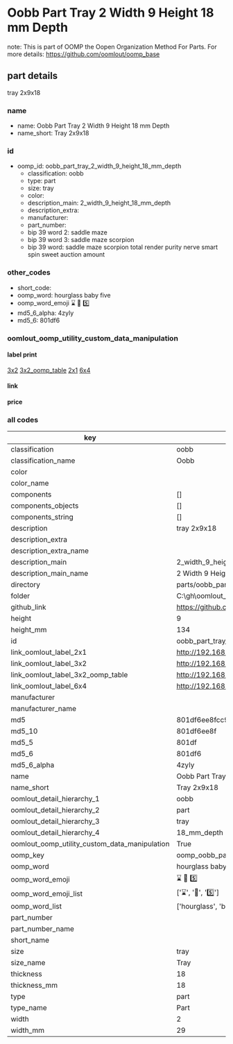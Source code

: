 # Oobb Part Tray 2 Width 9 Height 18 mm Depth  

note: This is part of OOMP the Oopen Organization Method For Parts. For more details: https://github.com/oomlout/oomp_base

##  part details
  



tray 2x9x18



### name
* name: Oobb Part Tray 2 Width 9 Height 18 mm Depth
* name_short: Tray 2x9x18 
### id
* oomp_id: oobb_part_tray_2_width_9_height_18_mm_depth
  * classification: oobb
  * type: part
  * size: tray
  * color: 
  * description_main: 2_width_9_height_18_mm_depth
  * description_extra: 
  * manufacturer: 
  * part_number: 
  * bip 39 word 2: saddle maze
  * bip 39 word 3: saddle maze scorpion
  * bip 39 word: saddle maze scorpion total render purity nerve smart spin sweet auction amount

### other_codes
* short_code: 
* oomp_word: hourglass baby five
* oomp_word_emoji :hourglass: :baby: :five:
* md5_6_alpha: 4zyly
* md5_6: 801df6






### oomlout_oomp_utility_custom_data_manipulation
#### label print
[3x2](http://192.168.1.245:1112/?label=oomp%204zyly)
[3x2_oomp_table](http://192.168.1.108:1112/?label=oomp%204zyly)
[2x1](http://192.168.1.242:1112/?label=oomp%204zyly)
[6x4](http://192.168.1.55:1112/?label=oomp%204zyly)    

#### link

                              

#### price







### all codes 
| key | value |  
| --- | --- |  
| classification | oobb |  
| classification_name | Oobb |  
| color |  |  
| color_name |  |  
| components | [] |  
| components_objects | [] |  
| components_string | [] |  
| description | tray 2x9x18 |  
| description_extra |  |  
| description_extra_name |  |  
| description_main | 2_width_9_height_18_mm_depth |  
| description_main_name | 2 Width 9 Height 18 mm Depth |  
| directory | parts/oobb_part_tray_2_width_9_height_18_mm_depth |  
| folder | C:\gh\oomlout_oobb_version_4_generated_parts\things\oobb_part_tray_2_width_9_height_18_mm_depth |  
| github_link | https://github.com/oomlout/oomlout_oomp_part_src/tree/main/parts/oobb_part_tray_2_width_9_height_18_mm_depth |  
| height | 9 |  
| height_mm | 134 |  
| id | oobb_part_tray_2_width_9_height_18_mm_depth |  
| link_oomlout_label_2x1 | http://192.168.1.242:1112/?label=oomp%204zyly |  
| link_oomlout_label_3x2 | http://192.168.1.245:1112/?label=oomp%204zyly |  
| link_oomlout_label_3x2_oomp_table | http://192.168.1.108:1112/?label=oomp%204zyly |  
| link_oomlout_label_6x4 | http://192.168.1.55:1112/?label=oomp%204zyly |  
| manufacturer |  |  
| manufacturer_name |  |  
| md5 | 801df6ee8fcc928eb95b0e5d826265ee |  
| md5_10 | 801df6ee8f |  
| md5_5 | 801df |  
| md5_6 | 801df6 |  
| md5_6_alpha | 4zyly |  
| name | Oobb Part Tray 2 Width 9 Height 18 mm Depth |  
| name_short | Tray 2x9x18  |  
| oomlout_detail_hierarchy_1 | oobb |  
| oomlout_detail_hierarchy_2 | part |  
| oomlout_detail_hierarchy_3 | tray |  
| oomlout_detail_hierarchy_4 | 18_mm_depth |  
| oomlout_oomp_utility_custom_data_manipulation | True |  
| oomp_key | oomp_oobb_part_tray_2_width_9_height_18_mm_depth |  
| oomp_word | hourglass baby five |  
| oomp_word_emoji | :hourglass: :baby: :five: |  
| oomp_word_emoji_list | [':hourglass:', ':baby:', ':five:'] |  
| oomp_word_list | ['hourglass', 'baby', 'five'] |  
| part_number |  |  
| part_number_name |  |  
| short_name |  |  
| size | tray |  
| size_name | Tray |  
| thickness | 18 |  
| thickness_mm | 18 |  
| type | part |  
| type_name | Part |  
| width | 2 |  
| width_mm | 29 |  
